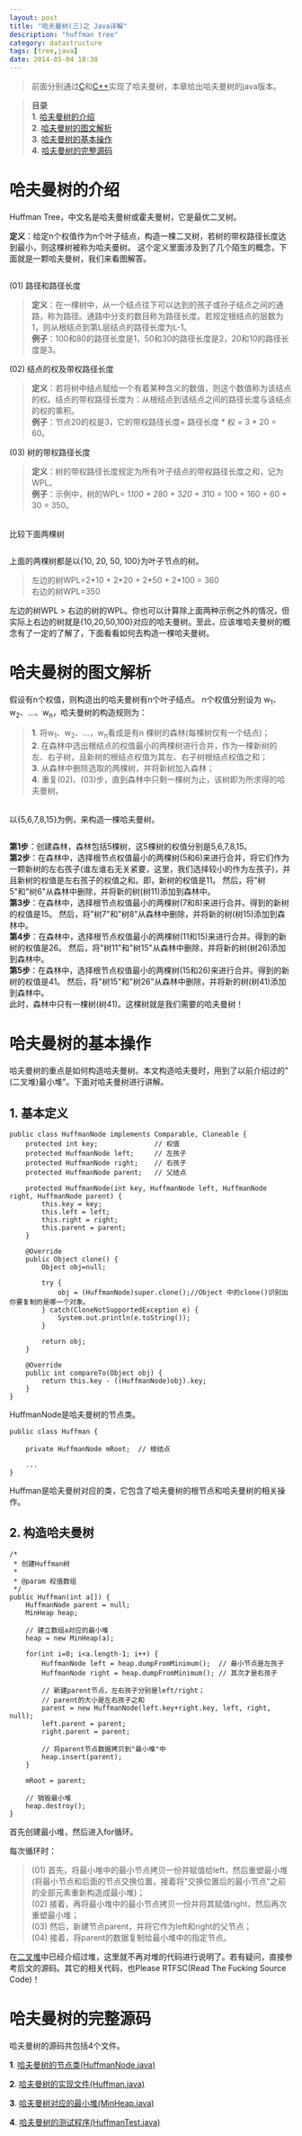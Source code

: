 ```yaml
---
layout: post
title: "哈夫曼树(三)之 Java详解"
description: "huffman tree"
category: datastructure
tags: [tree,java]
date: 2014-05-04 18:38
---
```



> 前面分别通过[C][link_huffman_c]和[C++][link_huffman_cplus]实现了哈夫曼树，本章给出哈夫曼树的java版本。

> **目录**  
> **1**. [哈夫曼树的介绍](#anchor1)  
> **2**. [哈夫曼树的图文解析](#anchor2)  
> **3**. [哈夫曼树的基本操作](#anchor3)  
> **4**. [哈夫曼树的完整源码](#anchor4)  



<a name="anchor1"></a>
# 哈夫曼树的介绍

Huffman Tree，中文名是哈夫曼树或霍夫曼树，它是最优二叉树。

**定义**：给定n个权值作为n个叶子结点，构造一棵二叉树，若树的带权路径长度达到最小，则这棵树被称为哈夫曼树。
这个定义里面涉及到了几个陌生的概念，下面就是一颗哈夫曼树，我们来看图解答。


<a href="https://github.com/wangkuiwu/datastructs_and_algorithm/blob/master/pictures/tree/huffman/01.jpg?raw=true"><img src="https://github.com/wangkuiwu/datastructs_and_algorithm/blob/master/pictures/tree/huffman/01.jpg?raw=true" alt="" /></a>


(01) 路径和路径长度

> **定义**：在一棵树中，从一个结点往下可以达到的孩子或孙子结点之间的通路，称为路径。通路中分支的数目称为路径长度。若规定根结点的层数为1，则从根结点到第L层结点的路径长度为L-1。  
> **例子**：100和80的路径长度是1，50和30的路径长度是2，20和10的路径长度是3。

(02) 结点的权及带权路径长度

> **定义**：若将树中结点赋给一个有着某种含义的数值，则这个数值称为该结点的权。结点的带权路径长度为：从根结点到该结点之间的路径长度与该结点的权的乘积。  
> **例子**：节点20的权是3，它的带权路径长度= 路径长度 * 权 = 3 * 20 = 60。

(03) 树的带权路径长度

> **定义**：树的带权路径长度规定为所有叶子结点的带权路径长度之和，记为WPL。  
> **例子**：示例中，树的WPL= 1*100 + 2*80 + 3*20 + 3*10 = 100 + 160 + 60 + 30 = 350。

<br/>
比较下面两棵树

<a href="https://github.com/wangkuiwu/datastructs_and_algorithm/blob/master/pictures/tree/huffman/02.jpg?raw=true"><img src="https://github.com/wangkuiwu/datastructs_and_algorithm/blob/master/pictures/tree/huffman/02.jpg?raw=true" alt="" /></a>

上面的两棵树都是以{10, 20, 50, 100}为叶子节点的树。

> 左边的树WPL=2\*10 + 2\*20 + 2\*50 + 2\*100 = 360  
> 右边的树WPL=350

左边的树WPL > 右边的树的WPL。你也可以计算除上面两种示例之外的情况，但实际上右边的树就是{10,20,50,100}对应的哈夫曼树。至此，应该堆哈夫曼树的概念有了一定的了解了，下面看看如何去构造一棵哈夫曼树。


<a name="anchor2"></a>
# 哈夫曼树的图文解析

假设有n个权值，则构造出的哈夫曼树有n个叶子结点。 n个权值分别设为 w<sub>1</sub>、w<sub>2</sub>、…、w<sub>n</sub>，哈夫曼树的构造规则为：  
> **1**. 将w<sub>1</sub>、w<sub>2</sub>、…，w<sub>n</sub>看成是有n 棵树的森林(每棵树仅有一个结点)；  
> **2**. 在森林中选出根结点的权值最小的两棵树进行合并，作为一棵新树的左、右子树，且新树的根结点权值为其左、右子树根结点权值之和；  
> **3**. 从森林中删除选取的两棵树，并将新树加入森林；  
> **4**. 重复(02)、(03)步，直到森林中只剩一棵树为止，该树即为所求得的哈夫曼树。  

<br/>
以{5,6,7,8,15}为例，来构造一棵哈夫曼树。

<a href="https://github.com/wangkuiwu/datastructs_and_algorithm/blob/master/pictures/tree/huffman/03.jpg?raw=true"><img src="https://github.com/wangkuiwu/datastructs_and_algorithm/blob/master/pictures/tree/huffman/03.jpg?raw=true" alt="" /></a>

**第1步**：创建森林，森林包括5棵树，这5棵树的权值分别是5,6,7,8,15。  
**第2步**：在森林中，选择根节点权值最小的两棵树(5和6)来进行合并，将它们作为一颗新树的左右孩子(谁左谁右无关紧要，这里，我们选择较小的作为左孩子)，并且新树的权值是左右孩子的权值之和。即，新树的权值是11。 然后，将"树5"和"树6"从森林中删除，并将新的树(树11)添加到森林中。  
**第3步**：在森林中，选择根节点权值最小的两棵树(7和8)来进行合并。得到的新树的权值是15。  然后，将"树7"和"树8"从森林中删除，并将新的树(树15)添加到森林中。  
**第4步**：在森林中，选择根节点权值最小的两棵树(11和15)来进行合并。得到的新树的权值是26。  然后，将"树11"和"树15"从森林中删除，并将新的树(树26)添加到森林中。  
**第5步**：在森林中，选择根节点权值最小的两棵树(15和26)来进行合并。得到的新树的权值是41。 然后，将"树15"和"树26"从森林中删除，并将新的树(树41)添加到森林中。  
此时，森林中只有一棵树(树41)。这棵树就是我们需要的哈夫曼树！  



<a name="anchor3"></a>
# 哈夫曼树的基本操作

哈夫曼树的重点是如何构造哈夫曼树。本文构造哈夫曼时，用到了以前介绍过的"(二叉堆)最小堆"。下面对哈夫曼树进行讲解。

## 1. 基本定义

    public class HuffmanNode implements Comparable, Cloneable {
        protected int key;				// 权值
        protected HuffmanNode left;		// 左孩子
        protected HuffmanNode right;	// 右孩子
        protected HuffmanNode parent;	// 父结点

        protected HuffmanNode(int key, HuffmanNode left, HuffmanNode right, HuffmanNode parent) {
            this.key = key;
            this.left = left;
            this.right = right;
            this.parent = parent;
        }

        @Override
        public Object clone() {
            Object obj=null;
            
            try {
                obj = (HuffmanNode)super.clone();//Object 中的clone()识别出你要复制的是哪一个对象。    
            } catch(CloneNotSupportedException e) {
                System.out.println(e.toString());
            }
            
            return obj;    
        }

        @Override
        public int compareTo(Object obj) {
            return this.key - ((HuffmanNode)obj).key;
        }
    }



HuffmanNode是哈夫曼树的节点类。


    public class Huffman {

        private HuffmanNode mRoot;	// 根结点

        ...
    }

Huffman是哈夫曼树对应的类，它包含了哈夫曼树的根节点和哈夫曼树的相关操作。


## 2. 构造哈夫曼树

	/* 
	 * 创建Huffman树
	 *
	 * @param 权值数组
	 */
	public Huffman(int a[]) {
        HuffmanNode parent = null;
		MinHeap heap;

		// 建立数组a对应的最小堆
		heap = new MinHeap(a);
	 
		for(int i=0; i<a.length-1; i++) {   
        	HuffmanNode left = heap.dumpFromMinimum();  // 最小节点是左孩子
        	HuffmanNode right = heap.dumpFromMinimum(); // 其次才是右孩子
	 
			// 新建parent节点，左右孩子分别是left/right；
			// parent的大小是左右孩子之和
			parent = new HuffmanNode(left.key+right.key, left, right, null);
			left.parent = parent;
			right.parent = parent;

			// 将parent节点数据拷贝到"最小堆"中
			heap.insert(parent);
		}

		mRoot = parent;

		// 销毁最小堆
		heap.destroy();
	}


首先创建最小堆，然后进入for循环。

每次循环时：

> (01) 首先，将最小堆中的最小节点拷贝一份并赋值给left，然后重塑最小堆(将最小节点和后面的节点交换位置，接着将"交换位置后的最小节点"之前的全部元素重新构造成最小堆)；  
> (02) 接着，再将最小堆中的最小节点拷贝一份并将其赋值right，然后再次重塑最小堆；  
> (03) 然后，新建节点parent，并将它作为left和right的父节点；  
> (04) 接着，将parent的数据复制给最小堆中的指定节点。  

在[二叉堆][link_binaryheap_java]中已经介绍过堆，这里就不再对堆的代码进行说明了。若有疑问，直接参考后文的源码。其它的相关代码，也Please RTFSC(Read The Fucking Source Code)！


<a name="anchor4"></a>
# 哈夫曼树的完整源码

哈夫曼树的源码共包括4个文件。

**1**. [哈夫曼树的节点类(HuffmanNode.java)][link_huffmantree_java_01]

**2**. [哈夫曼树的实现文件(Huffman.java)][link_huffmantree_java_02]

**3**. [哈夫曼树对应的最小堆(MinHeap.java)][link_huffmantree_java_03]

**4**. [哈夫曼树的测试程序(HuffmanTest.java)][link_huffmantree_java_04]


[link_huffmantree_java_01]: https://github.com/wangkuiwu/datastructs_and_algorithm/blob/master/source/tree/huffman/java/HuffmanNode.java
[link_huffmantree_java_02]: https://github.com/wangkuiwu/datastructs_and_algorithm/blob/master/source/tree/huffman/java/Huffman.java
[link_huffmantree_java_03]: https://github.com/wangkuiwu/datastructs_and_algorithm/blob/master/source/tree/huffman/java/MinHeap.java
[link_huffmantree_java_04]: https://github.com/wangkuiwu/datastructs_and_algorithm/blob/master/source/tree/huffman/java/HuffmanTest.java
[link_binaryheap_java]: http://www.cnblogs.com/skywang12345/p/3610390.html
[link_huffman_c]: /2014/05/04/huffman-c/
[link_huffman_cplus]: /2014/05/04/huffman-cplus/

